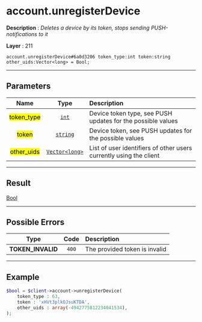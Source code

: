 # account.unregisterDevice

**Description** : *Deletes a device by its token, stops sending PUSH-notifications to it*

**Layer** : 211

```tl
account.unregisterDevice#6a0d3206 token_type:int token:string other_uids:Vector<long> = Bool;
```

---

## Parameters

| Name | Type | Description |
| :---: | :---: | :--- |
| <mark>token_type</mark> | [`int`](type/int) | Device token type, see PUSH updates for the possible values |
| <mark>token</mark> | [`string`](type/string) | Device token, see PUSH updates for the possible values |
| <mark>other_uids</mark> | [`Vector<long>`](type/long) | List of user identifiers of other users currently using the client |

---

## Result

[Bool](type/Bool)

---

## Possible Errors

| Type | Code | Description |
| :---: | :---: | :--- |
| **TOKEN_INVALID** | `400` | The provided token is invalid |

---

## Example

```php
$bool = $client->account->unregisterDevice(
	token_type : 63,
	token : 'xHVt3plkOJsuKTDA',
	other_uids : array(-4942775812234041534),
);
```